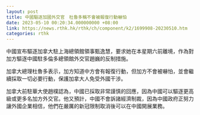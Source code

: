 ```yaml
---
layout: post
title: 中國驅逐加國外交官　杜魯多稱不會被報復行動嚇怕
date: 2023-05-10 00:20:34.000000000 +08:00
link: https://news.rthk.hk/rthk/ch/component/k2/1699908-20230510.htm
categories: rthk
---
```


中國宣布驅逐加拿大駐上海總領館領事甄逸慧，要求她在本星期六前離境，作為對加方驅逐中國駐多倫多總領館外交官趙巍的反制措施。

加拿大總理杜魯多表示，加方知道中方會有報復行動，但加方不會被嚇怕，並會繼續採取一切必要行動，保護加拿大人免受外國干涉。

加拿大前駐華大使趙樸認為，中國已採取非常謹慎的回應，因為中國可以驅逐更高級或更多名加方外交官。他又預計，中國不會訴諸經濟制裁，因為中國政府正努力讓外國企業相信，他們在嚴厲的新冠限制取消後可以在中國開展業務。
